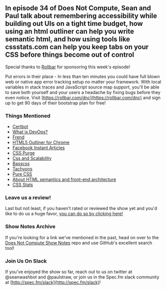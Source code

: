 In episode 34 of Does Not Compute, Sean and Paul talk about remembering accessibility while building out UIs on a tight time budget, how using an html outliner can help you write semantic html, and how using tools like cssstats.com can help you keep tabs on your CSS before things become out of control
---

Special thanks to [Rollbar](https://rollbar.com/dnc) for sponsoring this week's episode!

Put errors in their place - In less than ten minutes you could have full blown web or native app error tracking setup no matter your framework. With local variables in stack traces and JavaScript source map support, you'll be able to save both yourself and your users a headache by fixing bugs before they even notice. Visit [https://rollbar.com/dnc](https://rollbar.com/dnc) and sign up to get 90 days of their bootstrap plan for free!

### Things Mentioned

* [Certbot](https://certbot.eff.org/)
* [What is DevOps?](https://en.wikipedia.org/wiki/DevOps)
* [Frend](http://frend.co/)
* [HTML5 Outliner for Chrome](https://chrome.google.com/webstore/detail/html5-outliner/afoibpobokebhgfnknfndkgemglggomo?hl=en)
* [Facebook Instant Articles](https://instantarticles.fb.com/)
* [CSS Purge](http://www.csspurge.com/)
* [Css and Scalability](http://mrmrs.io/writing/2016/03/24/scalable-css/)
* [Basscss](http://www.basscss.com/)
* [Tachyons](http://tachyons.io/)
* [Pure CSS](http://purecss.io/)
* [About HTML semantics and front-end architecture](http://nicolasgallagher.com/about-html-semantics-front-end-architecture/)
* [CSS Stats](http://cssstats.com/)

### Leave us a review!

Last but not least, if you haven't rated or reviewed the show yet and you'd like to do us a huge favor, [you can do so by clicking here!](https://itunes.apple.com/us/podcast/does-not-compute/id1048731980?mt=2)

### Show Notes Archive

If you're looking for a link we've mentioned in the past, head on over to the [Does Not Compute Show Notes](https://github.com/seanwash/dnccast-show-notes) repo and use GitHub's excellent search tool!

### Join Us On Slack

If you've enjoyed the show so far, reach out to us on twitter at @seanwashbot and @paulstraw, or join us in the Spec.fm slack community at [http://spec.fm/slack](http://spec.fm/slack)!
